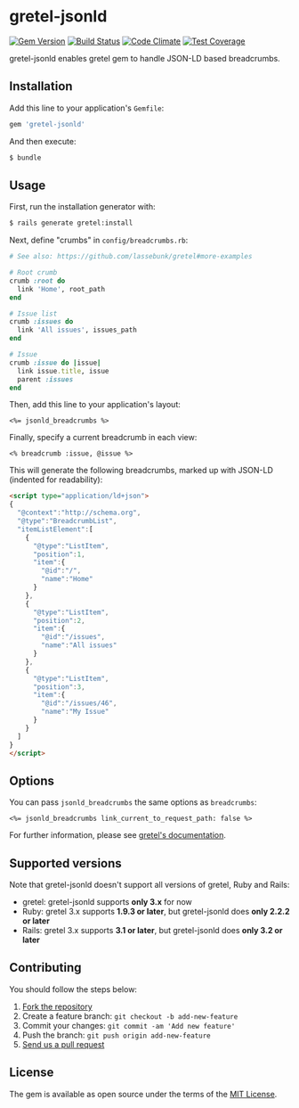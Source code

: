 # gretel-jsonld
[![Gem Version](https://badge.fury.io/rb/gretel-jsonld.svg)](http://badge.fury.io/rb/gretel-jsonld)
[![Build Status](https://travis-ci.org/yasaichi/gretel-jsonld.svg?branch=master)](https://travis-ci.org/yasaichi/gretel-jsonld)
[![Code Climate](https://api.codeclimate.com/v1/badges/fc3fd5037eb200bedbf5/maintainability)](https://codeclimate.com/github/yasaichi/gretel-jsonld/maintainability)
[![Test Coverage](https://codeclimate.com/github/yasaichi/gretel-jsonld/badges/coverage.svg)](https://codeclimate.com/github/yasaichi/gretel-jsonld/coverage)

gretel-jsonld enables gretel gem to handle JSON-LD based breadcrumbs.

## Installation
Add this line to your application's `Gemfile`:

```ruby
gem 'gretel-jsonld'
```

And then execute:
```bash
$ bundle
```

## Usage
First, run the installation generator with:

```sh
$ rails generate gretel:install
```

Next, define "crumbs" in `config/breadcrumbs.rb`:

```ruby
# See also: https://github.com/lassebunk/gretel#more-examples

# Root crumb
crumb :root do
  link 'Home', root_path
end

# Issue list
crumb :issues do
  link 'All issues', issues_path
end

# Issue
crumb :issue do |issue|
  link issue.title, issue
  parent :issues
end
```

Then, add this line to your application's layout:

```erb
<%= jsonld_breadcrumbs %>
```

Finally, specify a current breadcrumb in each view:

```erb
<% breadcrumb :issue, @issue %>
```

This will generate the following breadcrumbs, marked up with JSON-LD (indented for readability):

```html
<script type="application/ld+json">
{
  "@context":"http://schema.org",
  "@type":"BreadcrumbList",
  "itemListElement":[
    {
      "@type":"ListItem",
      "position":1,
      "item":{
        "@id":"/",
        "name":"Home"
      }
    },
    {
      "@type":"ListItem",
      "position":2,
      "item":{
        "@id":"/issues",
        "name":"All issues"
      }
    },
    {
      "@type":"ListItem",
      "position":3,
      "item":{
        "@id":"/issues/46",
        "name":"My Issue"
      }
    }
  ]
}
</script>
```

## Options

You can pass `jsonld_breadcrumbs` the same options as `breadcrumbs`:

```erb
<%= jsonld_breadcrumbs link_current_to_request_path: false %>
```

For further information, please see [gretel's documentation](https://github.com/lassebunk/gretel/blob/master/README.md#options).

## Supported versions
Note that gretel-jsonld doesn't support all versions of gretel, Ruby and Rails:

* gretel: gretel-jsonld supports __only 3.x__ for now
* Ruby: gretel 3.x supports __1.9.3 or later__, but gretel-jsonld does __only 2.2.2 or later__
* Rails: gretel 3.x supports __3.1 or later__, but gretel-jsonld does __only 3.2 or later__

## Contributing
You should follow the steps below:

1. [Fork the repository](https://help.github.com/articles/fork-a-repo/)
2. Create a feature branch: `git checkout -b add-new-feature`
3. Commit your changes: `git commit -am 'Add new feature'`
4. Push the branch: `git push origin add-new-feature`
4. [Send us a pull request](https://help.github.com/articles/about-pull-requests/)

## License
The gem is available as open source under the terms of the [MIT License](http://opensource.org/licenses/MIT).
